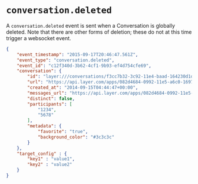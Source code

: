# `conversation.deleted`

A `conversation.deleted` event is sent when a Conversation is globally deleted.  Note that there are other forms of deletion; these do not at this time trigger a websocket event.

```json
{
	"event_timestamp": "2015-09-17T20:46:47.561Z",
	"event_type": "conversation.deleted",
	"event_id": "c12f340d-3b62-4cf1-9b93-ef4d754cfe69",
	"conversation": {
	    "id": "layer:///conversations/f3cc7b32-3c92-11e4-baad-164230d1df67",
		"url": "https://api.layer.com/apps/082d4684-0992-11e5-a6c0-1697f925ec7b/conversations/e67b5da2-95ca-40c4-bfc5-a2a8baaeb50f",
	    "created_at": "2014-09-15T04:44:47+00:00",
		"messages_url": "https://api.layer.com/apps/082d4684-0992-11e5-a6c0-1697f925ec7b/conversations/c12fd916-1390-464b-850f-1380a051f7c8/messages",
	    "distinct": false,
	    "participants": [
	        "1234",
	        "5678"
	    ],
	    "metadata": {
	    	"favorite": "true",
	    	"background_color": "#3c3c3c"
	    }
	},
	"target_config" : {
		"key1" : "value1",
		"key2" : "value2"
	}
}
```
